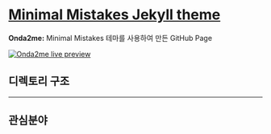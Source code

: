 # [Minimal Mistakes Jekyll theme](https://mmistakes.github.io/minimal-mistakes/)

**Onda2me:** Minimal Mistakes 테마를 사용하여 만든 GitHub Page

[![Onda2me live preview][1]][2]


[1]: onda2me_01.PNG (live preview)
[2]: https://onda2me.github.io/

## 디렉토리 구조


---

## 관심분야




